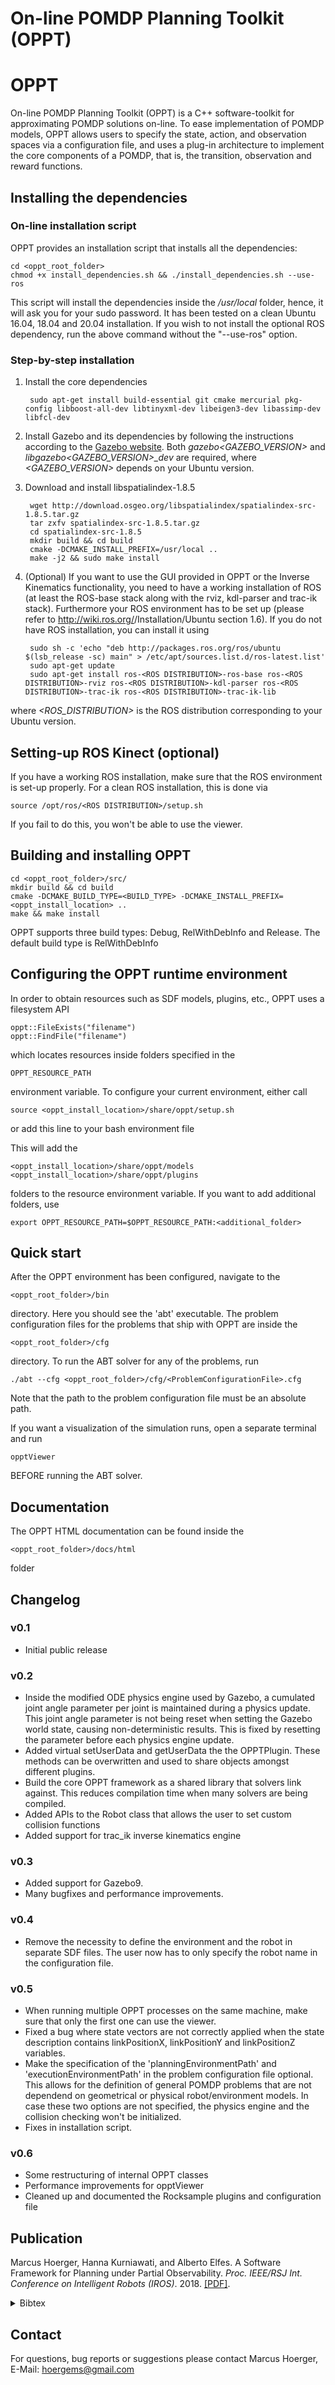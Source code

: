 On-line POMDP Planning Toolkit (OPPT)
==========================================================================

# OPPT
On-line POMDP Planning Toolkit (OPPT) is a C++ software-toolkit for approximating POMDP solutions on-line. To ease implementation of POMDP models, OPPT allows users to specify the state, action, and observation spaces via a configuration file, and uses a plug-in architecture to implement the core components of a POMDP, that is, the transition, observation and reward functions.

## Installing the dependencies

### On-line installation script
OPPT provides an installation script that installs all the dependencies:

	cd <oppt_root_folder>
	chmod +x install_dependencies.sh && ./install_dependencies.sh --use-ros
	
This script will install the dependencies inside the */usr/local* folder, hence, it will ask you for your sudo password. It has been tested on a clean Ubuntu 16.04, 18.04 and 20.04 installation.
If you wish to not install the optional ROS dependency, run the above command without the "--use-ros" option.

### Step-by-step installation

1. Install the core dependencies

        sudo apt-get install build-essential git cmake mercurial pkg-config libboost-all-dev libtinyxml-dev libeigen3-dev libassimp-dev libfcl-dev
        
2. Install Gazebo and its dependencies by following the instructions according to the [Gazebo website](http://gazebosim.org/tutorials?tut=install_ubuntu&cat=install). Both *gazebo<GAZEBO_VERSION>* and *libgazebo<GAZEBO_VERSION>_dev* are required, where *<GAZEBO_VERSION>* depends on your Ubuntu version.
        
3. Download and install libspatialindex-1.8.5

        wget http://download.osgeo.org/libspatialindex/spatialindex-src-1.8.5.tar.gz
        tar zxfv spatialindex-src-1.8.5.tar.gz
        cd spatialindex-src-1.8.5
        mkdir build && cd build
        cmake -DCMAKE_INSTALL_PREFIX=/usr/local ..
        make -j2 && sudo make install
        
4. (Optional) If you want to use the GUI provided in OPPT or the Inverse Kinematics functionality, you need to have a working installation of ROS (at least the ROS-base stack along with the rviz, kdl-parser and trac-ik stack). Furthermore your ROS environment has to be set up (please refer to http://wiki.ros.org/<ROS DISTRIBUTION>/Installation/Ubuntu section 1.6). If you do not have ROS installation, you can install it using

        sudo sh -c 'echo "deb http://packages.ros.org/ros/ubuntu $(lsb_release -sc) main" > /etc/apt/sources.list.d/ros-latest.list'
        sudo apt-get update
        sudo apt-get install ros-<ROS DISTRIBUTION>-ros-base ros-<ROS DISTRIBUTION>-rviz ros-<ROS DISTRIBUTION>-kdl-parser ros-<ROS DISTRIBUTION>-trac-ik ros-<ROS DISTRIBUTION>-trac-ik-lib

where *<ROS_DISTRIBUTION>* is the ROS distribution corresponding to your Ubuntu version.
        
## Setting-up ROS Kinect (optional)
If you have a working ROS installation, make sure that the ROS environment is set-up properly.
For a clean ROS installation, this is done via

    source /opt/ros/<ROS DISTRIBUTION>/setup.sh
    
If you fail to do this, you won't be able to use the viewer.        

## Building and installing OPPT

    cd <oppt_root_folder>/src/
    mkdir build && cd build
    cmake -DCMAKE_BUILD_TYPE=<BUILD_TYPE> -DCMAKE_INSTALL_PREFIX=<oppt_install_location> ..
    make && make install

OPPT supports three build types: Debug, RelWithDebInfo and Release. The default build type is RelWithDebInfo

## Configuring the OPPT runtime environment

In order to obtain resources such as SDF models, plugins, etc., OPPT uses a filesystem API

    oppt::FileExists("filename")
    oppt::FindFile("filename")
    
which locates resources inside folders specified in the 

    OPPT_RESOURCE_PATH
    
environment variable. To configure your current environment, either call

    source <oppt_install_location>/share/oppt/setup.sh
    
or add this line to your bash environment file
    
This will add the 

    <oppt_install_location>/share/oppt/models
    <oppt_install_location>/share/oppt/plugins

folders to the resource environment variable. If you want to add additional folders, use

    export OPPT_RESOURCE_PATH=$OPPT_RESOURCE_PATH:<additional_folder>

## Quick start 

After the OPPT environment has been configured, navigate to the

    <oppt_root_folder>/bin
    
directory. Here you should see the 'abt' executable.
The problem configuration files for the problems that ship with OPPT are inside the

    <oppt_root_folder>/cfg
    
directory. To run the ABT solver for any of the problems, run

    ./abt --cfg <oppt_root_folder>/cfg/<ProblemConfigurationFile>.cfg
    
Note that the path to the problem configuration file must be an absolute path.

If you want a visualization of the simulation runs, open a separate terminal and run

    opptViewer
    
BEFORE running the ABT solver.

## Documentation        

The OPPT HTML documentation can be found inside the 

	<oppt_root_folder>/docs/html
	
folder

## Changelog
### v0.1
* Initial public release

### v0.2
* Inside the modified ODE physics engine used by Gazebo, a cumulated joint angle parameter per joint is maintained during a physics update. This joint angle parameter is not being reset when setting the Gazebo world state, causing non-deterministic results. This is fixed by resetting the parameter before each physics engine update.
* Added virtual setUserData and getUserData the the OPPTPlugin. These methods can be overwritten and used to share objects amongst different plugins.
* Build the core OPPT framework as a shared library that solvers link against. This reduces compilation time when many solvers are being compiled.
* Added APIs to the Robot class that allows the user to set custom collision functions
* Added support for trac_ik inverse kinematics engine

### v0.3
* Added support for Gazebo9.
* Many bugfixes and performance improvements.

### v0.4
* Remove the necessity to define the environment and the robot in separate SDF files. The user now has to only specify the robot name in the configuration file.

### v0.5
* When running multiple OPPT processes on the same machine, make sure that only the first one can use the viewer.
* Fixed a bug where state vectors are not correctly applied when the state description contains linkPositionX, linkPositionY and linkPositionZ variables.
* Make the specification of the 'planningEnvironmentPath' and 'executionEnvironmentPath' in the problem configuration file optional. This allows for the definition of general POMDP problems that are not dependend on geometrical or physical robot/environment models. In case these two options are not specified, the physics engine and the collision checking won't be initialized.
* Fixes in installation script.

### v0.6
* Some restructuring of internal OPPT classes
* Performance improvements for opptViewer
* Cleaned up and documented the Rocksample plugins and configuration file

## Publication
Marcus Hoerger, Hanna Kurniawati, and Alberto Elfes. A Software Framework for Planning under Partial Observability. *Proc. IEEE/RSJ Int. Conference on Intelligent Robots (IROS)*. 2018. [[PDF]](http://rdl.cecs.anu.edu.au/papers/iros18_oppt.pdf).

<details><summary>Bibtex</summary>
<p>

```
@inproceedings{hoerger18:OPPT,
  title={A Software Framework for Planning Under Partial Observability},
  author={Hoerger, Marcus and Kurniawati, Hanna and Elfes, Alberto},
  booktitle={Proc. IEEE/RSJ International Conference on Intelligent Robots and Systems (IROS)},
  pages={1--9},
  year={2018},
  organization={IEEE}
}
```

</p>
</details>

## Contact
For questions, bug reports or suggestions please contact
Marcus Hoerger, E-Mail: hoergems@gmail.com 
